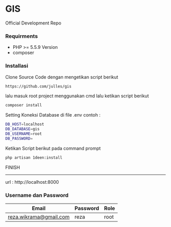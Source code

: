 # GIS
Official Development Repo

### Requirments

- PHP >= 5.5.9 Version
- composer

### Installasi

Clone Source Code dengan mengetikan script berikut

```sh
https://github.com/julles/gis
```

lalu masuk root project menggunakan cmd lalu ketikan script berikut

```sh
composer install
```

Setting Koneksi Database di file .env 
contoh :

```sh
DB_HOST=localhost
DB_DATABASE=gis
DB_USERNAME=root
DB_PASSWORD=
```

Ketikan Script berikut pada command prompt

```sh
php artisan 1deen:install
```
FINISH
- - - -

url : http://localhost:8000


### Username dan Password

Email  | Password | Role
------------- | ------------- | -------------
reza.wikrama@gmail.com  | reza | root 




